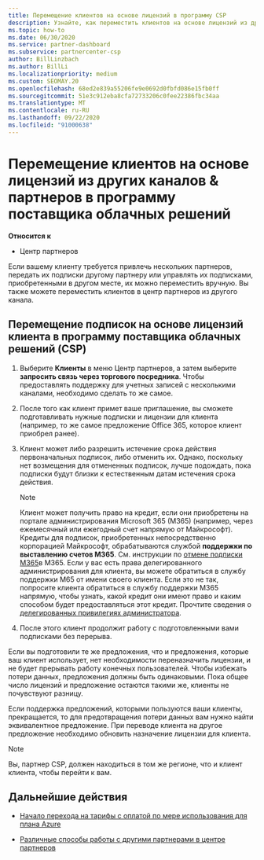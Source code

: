```yaml
---
title: Перемещение клиентов на основе лицензий в программу CSP
description: Узнайте, как переместить клиентов на основе лицензий из других каналов или другого партнера в программу поставщика облачных решений (CSP) в центре партнеров.
ms.topic: how-to
ms.date: 06/30/2020
ms.service: partner-dashboard
ms.subservice: partnercenter-csp
author: BillLinzbach
ms.author: BillLi
ms.localizationpriority: medium
ms.custom: SEOMAY.20
ms.openlocfilehash: 68ed2e839a55206fe9e0692d0fbfd086e15fb0ff
ms.sourcegitcommit: 51e3c912eba8cfa72733206c0fee22386fbc34aa
ms.translationtype: MT
ms.contentlocale: ru-RU
ms.lasthandoff: 09/22/2020
ms.locfileid: "91000638"
---
```

# <a name="move-license-based-customers-from-other-channels--partners-to-the-cloud-solution-provider-program"></a>Перемещение клиентов на основе лицензий из других каналов & партнеров в программу поставщика облачных решений

**Относится к**

- Центр партнеров

Если вашему клиенту требуется привлечь нескольких партнеров, передать их подписки другому партнеру или управлять их подписками, приобретенными в другом месте, их можно переместить вручную. Вы также можете переместить клиентов в центр партнеров из другого канала.

## <a name="move-your-customers-license-based-subscriptions-to-the-cloud-solution-provider-program-csp"></a>Перемещение подписок на основе лицензий клиента в программу поставщика облачных решений (CSP)

1. Выберите **Клиенты** в меню Центр партнеров, а затем выберите **запросить связь через торгового посредника**. Чтобы предоставлять поддержку для учетных записей с несколькими каналами, необходимо сделать то же самое.

2. После того как клиент примет ваше приглашение, вы сможете подготавливать нужные подписки и лицензии для клиента (например, то же самое предложение Office 365, которое клиент приобрел ранее).

3. Клиент может либо разрешить истечение срока действия первоначальных подписок, либо отменить их. Однако, поскольку нет возмещения для отмененных подписок, лучше подождать, пока подписки будут близки к естественным датам истечения срока действия.


   >[!NOTE]
   >Клиент может получить право на кредит, если они приобретены на портале администрирования Microsoft 365 (M365) (например, через ежемесячный или ежегодный счет напрямую от Майкрософт). Кредиты для подписок, приобретенных непосредственно корпорацией Майкрософт, обрабатываются службой **поддержки по выставлению счетов M365**. См. инструкции по [отмене подписки M365](/microsoft-365/commerce/subscriptions/cancel-your-subscription)в M365. Если у вас есть права делегированного администрирования для клиента, вы можете обратиться в службу поддержки M65 от имени своего клиента. Если это не так, попросите клиента обратиться в службу поддержки M365 напрямую, чтобы узнать, какой кредит они имеют право и каким способом будет предоставляться этот кредит. Прочтите сведения о [делегированных привилегиях администратора](customers-revoke-admin-privileges.md).


4. После этого клиент продолжит работу с подготовленными вами подписками без перерыва.

Если вы подготовили те же предложения, что и предложения, которые ваш клиент использует, нет необходимости переназначить лицензии, и не будет прерывать работу конечных пользователей. Чтобы избежать потери данных, предложения должны быть одинаковыми. Пока общее число лицензий и предложение остаются такими же, клиенты не почувствуют разницу.

Если поддержка предложений, которыми пользуются ваши клиенты, прекращается, то для предотвращения потери данных вам нужно найти эквивалентное предложение. При переводе клиента на другое предложение необходимо обновить назначение лицензии для клиента.

>[!NOTE]
> Вы, партнер CSP, должен находиться в том же регионе, что и клиент клиента, чтобы перейти к вам.

## <a name="next-steps"></a>Дальнейшие действия

- [Начало перехода на тарифы с оплатой по мере использования для плана Azure](azure-plan-get-started.md)
 

- [Различные способы работы с другими партнерами в центре партнеров](work-with-other-partners.md)